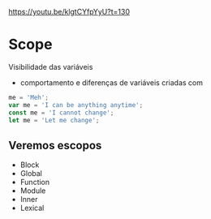 <https://youtu.be/klgtCYfpYyU?t=130>

# Scope

Visibilidade das variáveis

- comportamento e diferenças de variáveis criadas com

```js
me = 'Meh';
var me = 'I can be anything anytime';
const me = 'I cannot change';
let me = 'Let me change';
```

## Veremos escopos

- Block
- Global
- Function
- Module
- Inner
- Lexical
